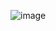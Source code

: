 ![image](https://user-images.githubusercontent.com/98029687/205132382-248ab00a-85a1-4458-9c33-e861cfb2db2b.png)
